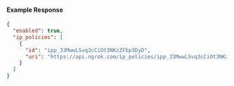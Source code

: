 <!-- Code generated for API Clients. DO NOT EDIT. -->

#### Example Response

```json
{
  "enabled": true,
  "ip_policies": [
    {
      "id": "ipp_33MwwLSvq3cCiOt3NKzZFbp3DyD",
      "uri": "https://api.ngrok.com/ip_policies/ipp_33MwwLSvq3cCiOt3NKzZFbp3DyD"
    }
  ]
}
```
